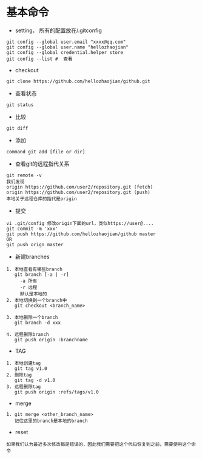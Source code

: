 # 基本命令
* setting， 所有的配置放在<HOME>/.gitconfig
```
git config --global user.email "xxxx@qq.com"
git config --global user.name "hellozhaojian"
git config --global credential.helper store
git config --list #  查看
```
* checkout
```
git clone https://github.com/hellozhaojian/github.git
```
* 查看状态
```
git status
```
* 比较
```
git diff
```
* 添加
```
command git add [file or dir]
```

* 查看git的远程指代关系
```
git remote -v 
我们发现
origin https://github.com/user2/repository.git (fetch)
origin https://github.com/user2/repository.git (push)
本地关于远程仓库的指代是origin
```
* 提交
```
vi .git/config 修改origin下面的url，类似https://user@....
git commit -m 'xxx'
git push https://github.com/hellozhaojian/github master
OR
git push orign master
```

* 新建branches
```
1. 本地查看有哪些branch
   git branch [-a | -r]
     -a 所有
     -r 远程
     默认是本地的
2. 本地切换到一个branch中
   git checkout <branch_name>

3. 本地删除一个branch
   git branch -d xxx

4. 远程删除branch
   git push origin :branchname

```

* TAG
```
1. 本地创建tag
   git tag v1.0
2. 删除tag
   git tag -d v1.0
3. 远程删除tag
   git push origin :refs/tags/v1.0
```
* merge
```
1. git merge <other_branch_name>
   记住这里的branch是本地的branch
``` 

* reset
```
如果我们认为最近多次修改都是错误的，因此我们需要把这个代码恢复到之前，需要使用这个命令
```

